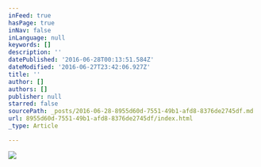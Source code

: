 ```yaml
---
inFeed: true
hasPage: true
inNav: false
inLanguage: null
keywords: []
description: ''
datePublished: '2016-06-28T00:13:51.584Z'
dateModified: '2016-06-27T23:42:06.927Z'
title: ''
author: []
authors: []
publisher: null
starred: false
sourcePath: _posts/2016-06-28-8955d60d-7551-49b1-afd8-8376de2745df.md
url: 8955d60d-7551-49b1-afd8-8376de2745df/index.html
_type: Article

---
```

![](https://the-grid-user-content.s3-us-west-2.amazonaws.com/27646d27-82ea-470d-a8fc-f0bb60e4a262.jpg)